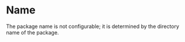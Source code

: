 # Name

The package name is not configurable; it is determined by the directory name of the package.

